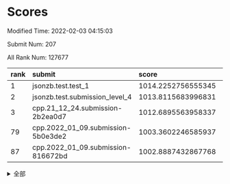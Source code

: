 # Scores

Modified Time: 2022-02-03 04:15:03

Submit Num: 207

All Rank Num: 127677

| rank |               submit               |       score        |       sigma        | pk_num |
| :--- | :--------------------------------- | :----------------- | :----------------- | :----- |
| 1    | jsonzb.test.test_1                 | 1014.2252756555345 | 0.8558615286444692 | 2464   |
| 2    | jsonzb.test.submission_level_4     | 1013.8115683996831 | 0.8306505081828955 | 2462   |
| 3    | cpp.21_12_24.submission-2b2ea0d7   | 1012.6895563958337 | 0.7762525000427339 | 2469   |
| 79   | cpp.2022_01_09.submission-5b0e3de2 | 1003.3602246585937 | 0.7150722155608608 | 2472   |
| 87   | cpp.2022_01_09.submission-816672bd | 1002.8887432867768 | 0.729653564325626  | 2464   |


<details>
<summary>全部</summary>

| rank |                 submit                 |       score        |       sigma        | pk_num |
| :--- | :------------------------------------- | :----------------- | :----------------- | :----- |
| 1    | jsonzb.test.test_1                     | 1014.2252756555345 | 0.8558615286444692 | 2464   |
| 2    | jsonzb.test.submission_level_4         | 1013.8115683996831 | 0.8306505081828955 | 2462   |
| 3    | cpp.21_12_24.submission-2b2ea0d7       | 1012.6895563958337 | 0.7762525000427339 | 2469   |
| 4    | gobigger.level_3.submission_level_3_2  | 1012.259151935243  | 0.7919666116231902 | 2470   |
| 5    | gobigger.level_3.submission_level_3_40 | 1011.519507215107  | 0.805098394424919  | 2469   |
| 6    | gobigger.level_3.submission_level_3_28 | 1011.3050337790959 | 0.8029698879462187 | 2471   |
| 7    | gobigger.level_3.submission_level_3_16 | 1010.9825869321315 | 0.7775372270168821 | 2467   |
| 8    | gobigger.level_3.submission_level_3_35 | 1010.9469140772948 | 0.7737335407592997 | 2467   |
| 9    | gobigger.level_3.submission_level_3_18 | 1010.9169046584974 | 0.7894492846671654 | 2468   |
| 10   | gobigger.level_3.submission_level_3_29 | 1010.8285104949423 | 0.7825007896030717 | 2465   |
| 11   | gobigger.level_3.submission_level_3_46 | 1010.770696402675  | 0.7665469196772644 | 2467   |
| 12   | gobigger.level_3.submission_level_3_30 | 1010.748369974889  | 0.7806342576875711 | 2466   |
| 13   | gobigger.level_3.submission_level_3_25 | 1010.6876398712411 | 0.7780643314984907 | 2467   |
| 14   | gobigger.level_3.submission_level_3_33 | 1010.6684849493455 | 0.7653770604743567 | 2468   |
| 15   | gobigger.level_3.submission_level_3_1  | 1010.6620185330314 | 0.7597731033078956 | 2464   |
| 16   | gobigger.level_3.submission_level_3_44 | 1010.646770878223  | 0.7462229995948436 | 2464   |
| 17   | gobigger.level_3.submission_level_3_17 | 1010.6267715454732 | 0.7681768921440703 | 2467   |
| 18   | gobigger.level_3.submission_level_3_37 | 1010.5862342133463 | 0.7841001735987366 | 2468   |
| 19   | gobigger.level_3.submission_level_3_32 | 1010.5362680724184 | 0.8005116041424855 | 2470   |
| 20   | gobigger.level_3.submission_level_3_19 | 1010.5285865290523 | 0.773421225582889  | 2466   |
| 21   | gobigger.level_3.submission_level_3_45 | 1010.3176945265485 | 0.7533190550037615 | 2471   |
| 22   | gobigger.level_3.submission_level_3_14 | 1010.3045808888046 | 0.7714653963388689 | 2467   |
| 23   | gobigger.level_3.submission_level_3_36 | 1010.2065002245871 | 0.764308297049679  | 2469   |
| 24   | gobigger.level_3.submission_level_3_24 | 1010.0559373580214 | 0.7817980091323223 | 2464   |
| 25   | gobigger.level_3.submission_level_3_26 | 1010.0326693305993 | 0.7462632132157848 | 2470   |
| 26   | gobigger.level_3.submission_level_3_8  | 1009.9665757550057 | 0.7527220309464442 | 2466   |
| 27   | gobigger.level_3.submission_level_3_34 | 1009.9584270289558 | 0.7517720440747699 | 2465   |
| 28   | gobigger.level_3.submission_level_3_4  | 1009.9029670749371 | 0.7520979020795926 | 2469   |
| 29   | gobigger.level_3.submission_level_3_6  | 1009.9016210375638 | 0.7524674992857209 | 2462   |
| 30   | gobigger.level_3.submission_level_3_47 | 1009.8904931216945 | 0.7393729290609505 | 2477   |
| 31   | gobigger.level_3.submission_level_3_15 | 1009.8831598395241 | 0.780525587577472  | 2462   |
| 32   | gobigger.level_3.submission_level_3_39 | 1009.8236526999975 | 0.7506906796414768 | 2471   |
| 33   | gobigger.level_3.submission_level_3_0  | 1009.7962184281042 | 0.7526933466946848 | 2467   |
| 34   | gobigger.level_3.submission_level_3_27 | 1009.7410767967051 | 0.7691544268364267 | 2468   |
| 35   | gobigger.level_3.submission_level_3_9  | 1009.735374506172  | 0.7727248339744257 | 2470   |
| 36   | gobigger.level_3.submission_level_3_5  | 1009.7228477090389 | 0.775845428254927  | 2467   |
| 37   | gobigger.level_3.submission_level_3_22 | 1009.6476549405342 | 0.7518873550142982 | 2464   |
| 38   | gobigger.level_3.submission_level_3_42 | 1009.6223917134678 | 0.7441961718282262 | 2465   |
| 39   | gobigger.level_3.submission_level_3_23 | 1009.5907605493941 | 0.7567589380343716 | 2467   |
| 40   | gobigger.level_3.submission_level_3_13 | 1009.5600090744516 | 0.7378327963610156 | 2464   |
| 41   | gobigger.level_3.submission_level_3_10 | 1009.5068363086723 | 0.7571587039453812 | 2471   |
| 42   | gobigger.level_3.submission_level_3_7  | 1009.469535431848  | 0.7423693408359667 | 2466   |
| 43   | gobigger.level_3.submission_level_3_48 | 1009.4244047777438 | 0.7446204950983866 | 2471   |
| 44   | gobigger.level_3.submission_level_3_11 | 1009.2416098450473 | 0.7505352278622267 | 2471   |
| 45   | gobigger.level_3.submission_level_3_31 | 1009.1396072907169 | 0.7678737725291443 | 2470   |
| 46   | gobigger.level_3.submission_level_3_41 | 1009.1359546174898 | 0.7400901434505376 | 2465   |
| 47   | gobigger.level_3.submission_level_3_12 | 1009.1227162327712 | 0.7512371149857248 | 2467   |
| 48   | gobigger.level_3.submission_level_3_38 | 1009.0370386909952 | 0.7575325880892    | 2464   |
| 49   | gobigger.level_3.submission_level_3_49 | 1008.9768451757058 | 0.753276020692772  | 2462   |
| 50   | gobigger.level_3.submission_level_3_43 | 1008.876745315137  | 0.750520453758923  | 2470   |
| 51   | gobigger.level_3.submission_level_3_20 | 1008.6182718832231 | 0.7476518320084619 | 2473   |
| 52   | gobigger.level_3.submission_level_3_3  | 1008.1568064852286 | 0.7420276178837596 | 2466   |
| 53   | gobigger.level_3.submission_level_3_21 | 1007.9071016718929 | 0.7388081966583756 | 2464   |
| 54   | gobigger.level_1.submission_level_1_24 | 1005.0494363500641 | 0.7213363011990586 | 2470   |
| 55   | gobigger.level_1.submission_level_1_32 | 1004.9243187463788 | 0.722197786505199  | 2467   |
| 56   | gobigger.level_1.submission_level_1_41 | 1004.4228386729919 | 0.7151499265891178 | 2470   |
| 57   | gobigger.level_1.submission_level_1_48 | 1004.3228930215134 | 0.7205361163268112 | 2465   |
| 58   | gobigger.level_1.submission_level_1_4  | 1004.206267944308  | 0.7164993254240754 | 2463   |
| 59   | gobigger.level_1.submission_level_1_29 | 1004.1003400529978 | 0.7132435425707515 | 2468   |
| 60   | gobigger.level_1.submission_level_1_0  | 1004.0599555920357 | 0.7169907227658288 | 2465   |
| 61   | gobigger.level_1.submission_level_1_46 | 1004.0564494445908 | 0.7218388994425144 | 2465   |
| 62   | gobigger.level_1.submission_level_1_9  | 1004.0163232612025 | 0.7191898182887801 | 2467   |
| 63   | gobigger.level_1.submission_level_1_17 | 1004.006186421915  | 0.7162252220879465 | 2467   |
| 64   | gobigger.level_1.submission_level_1_42 | 1004.0013151290633 | 0.7212101633817913 | 2471   |
| 65   | gobigger.level_1.submission_level_1_15 | 1003.889711101862  | 0.7280494452380102 | 2468   |
| 66   | gobigger.level_1.submission_level_1_7  | 1003.8698068744909 | 0.7116975651215978 | 2466   |
| 67   | gobigger.level_1.submission_level_1_1  | 1003.8146750120655 | 0.7072483653356193 | 2464   |
| 68   | gobigger.level_1.submission_level_1_14 | 1003.7548285609532 | 0.723878710085823  | 2471   |
| 69   | gobigger.level_1.submission_level_1_34 | 1003.6966729116377 | 0.7083459391506759 | 2470   |
| 70   | gobigger.level_1.submission_level_1_47 | 1003.5877423664979 | 0.7153803007147295 | 2467   |
| 71   | gobigger.level_1.submission_level_1_5  | 1003.5805288882156 | 0.7134408535229124 | 2465   |
| 72   | gobigger.level_1.submission_level_1_31 | 1003.5795379235693 | 0.7201159834882893 | 2465   |
| 73   | gobigger.level_1.submission_level_1_23 | 1003.5374930118145 | 0.7196696326748139 | 2469   |
| 74   | gobigger.level_1.submission_level_1_2  | 1003.5286137011495 | 0.7201161960490864 | 2470   |
| 75   | gobigger.level_1.submission_level_1_25 | 1003.4759945605558 | 0.7198675209206276 | 2467   |
| 76   | gobigger.level_1.submission_level_1_8  | 1003.419626295626  | 0.7104640220907155 | 2467   |
| 77   | gobigger.level_1.submission_level_1_12 | 1003.4192099396613 | 0.7129215285541813 | 2467   |
| 78   | gobigger.level_1.submission_level_1_36 | 1003.3788820371925 | 0.7140753268357037 | 2464   |
| 79   | cpp.2022_01_09.submission-5b0e3de2     | 1003.3602246585937 | 0.7150722155608608 | 2472   |
| 80   | gobigger.level_1.submission_level_1_40 | 1003.2696292727608 | 0.7257241314848141 | 2466   |
| 81   | gobigger.level_1.submission_level_1_3  | 1003.2345568685142 | 0.7173857718843658 | 2467   |
| 82   | gobigger.level_1.submission_level_1_27 | 1003.1758976248137 | 0.7175392759847294 | 2463   |
| 83   | gobigger.level_1.submission_level_1_10 | 1003.1681384496142 | 0.7262448072264082 | 2472   |
| 84   | gobigger.level_1.submission_level_1_16 | 1003.1314085470135 | 0.7293931750427671 | 2469   |
| 85   | gobigger.level_1.submission_level_1_39 | 1002.9995880214666 | 0.7263917587552406 | 2464   |
| 86   | gobigger.level_1.submission_level_1_11 | 1002.9709915580797 | 0.7214790270662107 | 2468   |
| 87   | cpp.2022_01_09.submission-816672bd     | 1002.8887432867768 | 0.729653564325626  | 2464   |
| 88   | gobigger.level_1.submission_level_1_38 | 1002.8312894163932 | 0.7173817010860913 | 2461   |
| 89   | gobigger.level_1.submission_level_1_30 | 1002.7929346506975 | 0.7193234811607936 | 2473   |
| 90   | gobigger.level_1.submission_level_1_35 | 1002.7301794901342 | 0.7273707790117345 | 2469   |
| 91   | gobigger.level_1.submission_level_1_49 | 1002.7240619352272 | 0.7122177694546123 | 2462   |
| 92   | gobigger.level_1.submission_level_1_37 | 1002.7103626777753 | 0.7116023285610314 | 2463   |
| 93   | gobigger.level_1.submission_level_1_26 | 1002.6593216877902 | 0.7121158150710366 | 2471   |
| 94   | gobigger.level_1.submission_level_1_43 | 1002.6124311011199 | 0.7205994624897522 | 2463   |
| 95   | gobigger.level_1.submission_level_1_21 | 1002.5959179589535 | 0.7145264462802096 | 2470   |
| 96   | gobigger.level_1.submission_level_1_18 | 1002.5816884527623 | 0.7183149224663596 | 2466   |
| 97   | gobigger.level_1.submission_level_1_13 | 1002.531237719805  | 0.712894162357177  | 2467   |
| 98   | gobigger.level_1.submission_level_1_19 | 1002.5192278562367 | 0.7284133595108644 | 2466   |
| 99   | gobigger.level_1.submission_level_1_45 | 1002.3879491977859 | 0.7142835132544777 | 2468   |
| 100  | gobigger.level_1.submission_level_1_28 | 1002.3829492996264 | 0.7089274234078283 | 2469   |
| 101  | gobigger.level_1.submission_level_1_22 | 1002.2837950997224 | 0.7129226661643175 | 2470   |
| 102  | gobigger.level_1.submission_level_1_44 | 1002.1827395167094 | 0.7152555099984907 | 2468   |
| 103  | gobigger.level_1.submission_level_1_20 | 1002.1611948835962 | 0.7111238085159317 | 2464   |
| 104  | gobigger.level_1.submission_level_1_6  | 1001.8825004195644 | 0.7124469657883803 | 2464   |
| 105  | gobigger.level_1.submission_level_1_33 | 1001.713835121875  | 0.7114485477280139 | 2467   |
| 106  | gobigger.random.submission_random_32   | 997.1610879127836  | 0.7022835690576943 | 2466   |
| 107  | gobigger.random.submission_random_38   | 996.9048795265668  | 0.7116152241614644 | 2466   |
| 108  | gobigger.random.submission_random_36   | 996.7977049048852  | 0.7136315162758239 | 2467   |
| 109  | gobigger.random.submission_random_22   | 996.6441347145127  | 0.704860296897507  | 2469   |
| 110  | gobigger.random.submission_random_46   | 996.6433690752668  | 0.6999860535700855 | 2471   |
| 111  | gobigger.random.submission_random_21   | 996.6307154448668  | 0.7075986899869936 | 2462   |
| 112  | gobigger.random.submission_random_5    | 996.5743897566044  | 0.7116777837697867 | 2472   |
| 113  | gobigger.random.submission_random_33   | 996.5710854592733  | 0.7131337846473743 | 2467   |
| 114  | gobigger.random.submission_random_41   | 996.4978139812229  | 0.7295060550473801 | 2470   |
| 115  | gobigger.random.submission_random_49   | 996.4529394232013  | 0.6967194609914875 | 2466   |
| 116  | gobigger.random.submission_random_12   | 996.4461910761564  | 0.7092973174845308 | 2466   |
| 117  | gobigger.random.submission_random_42   | 996.2409741870289  | 0.7232446729305887 | 2466   |
| 118  | gobigger.random.submission_random_45   | 996.2299861625539  | 0.7017076555219559 | 2465   |
| 119  | gobigger.random.submission_random_17   | 996.1887947593822  | 0.7085605069394639 | 2467   |
| 120  | gobigger.random.submission_random_9    | 996.169718151172   | 0.7224257956894351 | 2468   |
| 121  | gobigger.random.submission_random_34   | 996.164751579031   | 0.7070794184857226 | 2464   |
| 122  | gobigger.random.submission_random_2    | 996.1186362457169  | 0.7110358319322848 | 2468   |
| 123  | gobigger.random.submission_random_31   | 996.0413418102393  | 0.7126622160973721 | 2465   |
| 124  | gobigger.random.submission_random_25   | 995.9547650519318  | 0.7081472572801013 | 2464   |
| 125  | gobigger.random.submission_random_24   | 995.9481109507828  | 0.7100363252915164 | 2471   |
| 126  | gobigger.random.submission_random_28   | 995.9285118394478  | 0.7124841400848639 | 2465   |
| 127  | gobigger.random.submission_random_6    | 995.9160529996484  | 0.7065564072129602 | 2465   |
| 128  | gobigger.random.submission_random_47   | 995.9100327463093  | 0.7035211337974572 | 2467   |
| 129  | gobigger.random.submission_random_19   | 995.9078405062542  | 0.6944168755689837 | 2470   |
| 130  | gobigger.random.submission_random_15   | 995.7738762711344  | 0.7116532525637745 | 2469   |
| 131  | gobigger.random.submission_random_30   | 995.7679206446104  | 0.705083079434801  | 2469   |
| 132  | gobigger.random.submission_random_14   | 995.7389267628055  | 0.7134881729469582 | 2472   |
| 133  | gobigger.random.submission_random_43   | 995.688481493103   | 0.7098945161846293 | 2467   |
| 134  | gobigger.random.submission_random_27   | 995.6045140956289  | 0.7158104654495827 | 2464   |
| 135  | gobigger.random.submission_random_8    | 995.57138390448    | 0.7162141172449933 | 2467   |
| 136  | gobigger.random.submission_random_10   | 995.5105740503541  | 0.7062594686961915 | 2467   |
| 137  | gobigger.random.submission_random_16   | 995.4802385854255  | 0.7168121991719854 | 2467   |
| 138  | gobigger.random.submission_random_40   | 995.4408006206414  | 0.7201974125145763 | 2468   |
| 139  | gobigger.random.submission_random_29   | 995.4081322392702  | 0.7038574340073067 | 2469   |
| 140  | gobigger.random.submission_random_4    | 995.3805064947451  | 0.7176616058586089 | 2470   |
| 141  | gobigger.random.submission_random_37   | 995.3320916252352  | 0.7086937760869377 | 2471   |
| 142  | gobigger.random.submission_random_44   | 995.2765933386895  | 0.7199162388404231 | 2465   |
| 143  | gobigger.random.submission_random_48   | 995.2576444852209  | 0.702706955444219  | 2471   |
| 144  | gobigger.random.submission_random_7    | 995.2496447638374  | 0.7034903571225984 | 2468   |
| 145  | gobigger.random.submission_random_35   | 995.1847713249279  | 0.7394554377377941 | 2471   |
| 146  | gobigger.random.submission_random_20   | 995.1748391527074  | 0.7158434830925057 | 2463   |
| 147  | gobigger.random.submission_random_23   | 995.1192029856447  | 0.7181432690064082 | 2466   |
| 148  | gobigger.random.submission_random_18   | 995.1078899495978  | 0.7134669388382591 | 2466   |
| 149  | gobigger.random.submission_random_11   | 995.033974936367   | 0.7305228093967747 | 2473   |
| 150  | gobigger.random.submission_random_13   | 994.9004222726463  | 0.6938008170742899 | 2468   |
| 151  | gobigger.random.submission_random_3    | 994.8336465729697  | 0.7243668721450026 | 2468   |
| 152  | gobigger.random.submission_random_1    | 994.7838146050868  | 0.7199456869046159 | 2466   |
| 153  | gobigger.random.submission_random_26   | 994.5961990943725  | 0.7009099490142242 | 2464   |
| 154  | gobigger.random.submission_random_39   | 994.5182580249262  | 0.7259095250921291 | 2466   |
| 155  | gobigger.level_2.submission_level_2_31 | 994.1403812645451  | 0.7284920113144961 | 2473   |
| 156  | gobigger.level_2.submission_level_2_1  | 993.7904569936076  | 0.7157962453554128 | 2470   |
| 157  | gobigger.random.submission_random_0    | 993.6995237850825  | 0.7410667447939773 | 2465   |
| 158  | gobigger.level_2.submission_level_2_36 | 993.4314599808718  | 0.7472999864585219 | 2463   |
| 159  | gobigger.level_2.submission_level_2_40 | 993.297930529497   | 0.723074482479067  | 2467   |
| 160  | gobigger.level_2.submission_level_2_37 | 993.265012993729   | 0.7412132246406155 | 2461   |
| 161  | gobigger.level_2.submission_level_2_8  | 993.1735414633273  | 0.7212530382961986 | 2466   |
| 162  | gobigger.level_2.submission_level_2_4  | 993.0314085816394  | 0.7368418246149765 | 2461   |
| 163  | gobigger.level_2.submission_level_2_20 | 992.9819816269345  | 0.7340782312916893 | 2462   |
| 164  | gobigger.level_2.submission_level_2_39 | 992.9247984944645  | 0.7296338746212038 | 2467   |
| 165  | gobigger.level_2.submission_level_2_27 | 992.8458764917094  | 0.7428084805613735 | 2472   |
| 166  | gobigger.level_2.submission_level_2_34 | 992.7575353061762  | 0.7331881472124485 | 2470   |
| 167  | gobigger.level_2.submission_level_2_0  | 992.7304339716717  | 0.7474171055041834 | 2470   |
| 168  | gobigger.level_2.submission_level_2_33 | 992.7177552132935  | 0.7462737414921121 | 2464   |
| 169  | gobigger.level_2.submission_level_2_16 | 992.6515146867056  | 0.7400190299559085 | 2465   |
| 170  | gobigger.level_2.submission_level_2_14 | 992.6321574114411  | 0.7316966670251666 | 2473   |
| 171  | gobigger.level_2.submission_level_2_9  | 992.6089482437555  | 0.7422614964715762 | 2467   |
| 172  | gobigger.level_2.submission_level_2_10 | 992.5626190323612  | 0.7443785706364833 | 2467   |
| 173  | gobigger.level_2.submission_level_2_23 | 992.5557868018482  | 0.7467337587829592 | 2467   |
| 174  | gobigger.level_2.submission_level_2_41 | 992.5184959624952  | 0.7226722159736034 | 2466   |
| 175  | gobigger.level_2.submission_level_2_11 | 992.5172371517743  | 0.7423799948817703 | 2471   |
| 176  | gobigger.level_2.submission_level_2_5  | 992.4736984344391  | 0.7285156000185514 | 2462   |
| 177  | gobigger.level_2.submission_level_2_30 | 992.4656459488575  | 0.7477488591282887 | 2469   |
| 178  | gobigger.level_2.submission_level_2_29 | 992.4637394781272  | 0.7519837667360678 | 2468   |
| 179  | gobigger.level_2.submission_level_2_24 | 992.4543561061513  | 0.747128585451833  | 2473   |
| 180  | gobigger.level_2.submission_level_2_6  | 992.4028021262693  | 0.7261872872033445 | 2466   |
| 181  | gobigger.level_2.submission_level_2_17 | 992.3367110290534  | 0.7551771192537885 | 2470   |
| 182  | gobigger.level_2.submission_level_2_26 | 992.304990079103   | 0.7150966345340397 | 2468   |
| 183  | gobigger.level_2.submission_level_2_45 | 992.2561763119612  | 0.7403572814070113 | 2464   |
| 184  | gobigger.level_2.submission_level_2_35 | 992.2182124768326  | 0.7507076644954457 | 2469   |
| 185  | gobigger.level_2.submission_level_2_32 | 991.9456390581526  | 0.7435447342122637 | 2467   |
| 186  | gobigger.level_2.submission_level_2_18 | 991.8649531227853  | 0.755835918311674  | 2466   |
| 187  | gobigger.level_2.submission_level_2_15 | 991.8189498927886  | 0.7499223034598552 | 2459   |
| 188  | gobigger.level_2.submission_level_2_19 | 991.7842672188006  | 0.7210829158336823 | 2466   |
| 189  | gobigger.level_2.submission_level_2_44 | 991.7772950937479  | 0.7548486958974258 | 2465   |
| 190  | gobigger.level_2.submission_level_2_7  | 991.7222973168674  | 0.7616774544503968 | 2466   |
| 191  | gobigger.level_2.submission_level_2_3  | 991.7173879391592  | 0.7382256995987831 | 2471   |
| 192  | gobigger.level_2.submission_level_2_28 | 991.6954650033853  | 0.746370444581012  | 2467   |
| 193  | gobigger.level_2.submission_level_2_2  | 991.561313241746   | 0.7405527387926029 | 2465   |
| 194  | gobigger.level_2.submission_level_2_42 | 991.5320175127613  | 0.7558021959366473 | 2468   |
| 195  | gobigger.level_2.submission_level_2_43 | 991.4258374428513  | 0.7405020034855582 | 2470   |
| 196  | gobigger.level_2.submission_level_2_49 | 991.3903785228432  | 0.7688436963290101 | 2465   |
| 197  | gobigger.level_2.submission_level_2_22 | 991.3706324500396  | 0.7408943794081053 | 2468   |
| 198  | gobigger.level_2.submission_level_2_21 | 991.2709140254968  | 0.7530148919227977 | 2468   |
| 199  | gobigger.level_2.submission_level_2_48 | 991.1591570931039  | 0.7530015647191929 | 2468   |
| 200  | gobigger.level_2.submission_level_2_13 | 990.8608654677375  | 0.7693118865148234 | 2466   |
| 201  | gobigger.level_2.submission_level_2_38 | 990.8573286850444  | 0.7730109205839624 | 2469   |
| 202  | gobigger.level_2.submission_level_2_46 | 990.7458572695128  | 0.7438508658802259 | 2470   |
| 203  | gobigger.level_2.submission_level_2_12 | 990.6489037087035  | 0.7705749589264572 | 2470   |
| 204  | gobigger.level_2.submission_level_2_25 | 990.5624999807924  | 0.7629561554619008 | 2467   |
| 205  | gobigger.level_2.submission_level_2_47 | 990.4935983463091  | 0.7763668814882496 | 2468   |
| 206  | gobigger.none.submission_none_0        | 975.9523431624119  | 1.4690183679531854 | 2466   |
| 207  | gobigger.none.submission_none_1        | 975.8821139145559  | 1.4349850064001985 | 2470   |

</details>